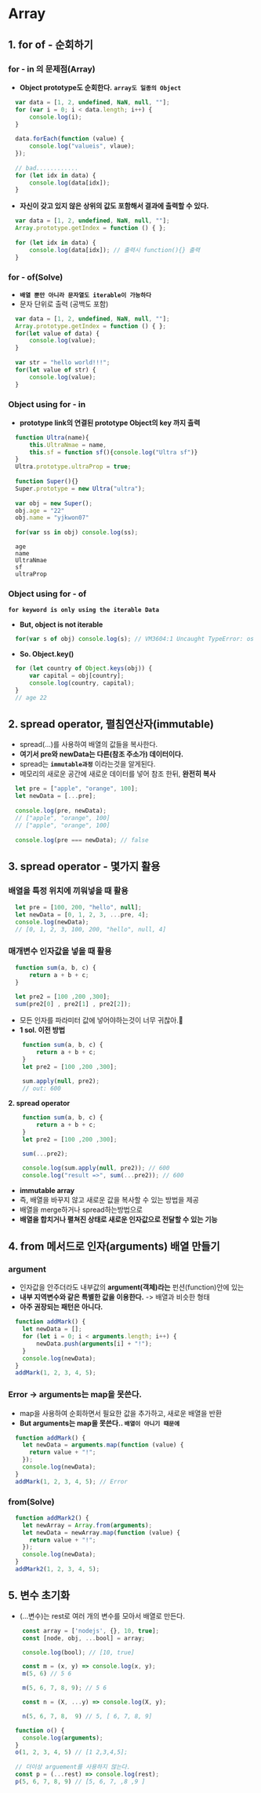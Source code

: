 # Array

## 1. for of - 순회하기
 
### for - in 의 문제점(Array)

- **Object prototype도 순회한다.** __`array도 일종의 Object`__

```javascript
  var data = [1, 2, undefined, NaN, null, ""];
  for (var i = 0; i < data.length; i++) {
      console.log(i);
  }
  
  data.forEach(function (value) {
      console.log("valueis", vlaue);
  });
  
  // bad............
  for (let idx in data) {
      console.log(data[idx]);
  }
```

- __자신이 갖고 있지 않은 상위의 값도 포함해서 결과에 출력할 수 있다.__

```javascript
  var data = [1, 2, undefined, NaN, null, ""];
  Array.prototype.getIndex = function () { };
  
  for (let idx in data) {
      console.log(data[idx]); // 출력시 function(){} 출력
  }
```

### for - of(Solve)

- __`배열 뿐만 아니라 문자열도 iterable이 가능하다`__
- 문자 단위로 출력 (공백도 포함)

```javascript
  var data = [1, 2, undefined, NaN, null, ""];
  Array.prototype.getIndex = function () { };
  for(let value of data) {
      console.log(value);
  }
  
  var str = "hello world!!!";
  for(let value of str) {
      console.log(value);
  }
```

### Object using for - in

- **prototype link의 연결된 prototype Object의 key 까지 출력** 

```javascript
  function Ultra(name){
      this.UltraNmae = name, 
      this.sf = function sf(){console.log("Ultra sf")}
  }
  Ultra.prototype.ultraProp = true;
  
  function Super(){}
  Super.prototype = new Ultra("ultra");
  
  var obj = new Super();
  obj.age = "22"
  obj.name = "yjkwon07"
  
  for(var ss in obj) console.log(ss);
```

```
  age
  name
  UltraNmae
  sf
  ultraProp
```

### Object using for - of

**`for keyword is only using the iterable Data`**

- __But, object is not iterable__

```javascript
  for(var s of obj) console.log(s); // VM3604:1 Uncaught TypeError: os is not iterable
```

- __So. Object.key()__

```javascript
  for (let country of Object.keys(obj)) {
      var capital = obj[country];
      console.log(country, capital);
  } 
  // age 22
```

## 2. spread operator, 펼침연산자(immutable)

- spread(...)를 사용하여 배열의 값들을 복사한다.
- __여기서 pre와 newData는 다른(참조 주소가) 데이터이다.__
- spread는 **`immutable과정`** 이라는것을 알게된다.
- 메모리의 새로운 공간에 새로운 데이터를 넣어 참조 한뒤, __완전히 복사__

```javascript
  let pre = ["apple", "orange", 100];
  let newData = [...pre];
  
  console.log(pre, newData);
  // ["apple", "orange", 100]
  // ["apple", "orange", 100]
  
  console.log(pre === newData); // false
```

## 3. spread operator - 몇가지 활용

### 배열을 특정 위치에 끼워넣을 때 활용

```javascript
  let pre = [100, 200, "hello", null];
  let newData = [0, 1, 2, 3, ...pre, 4];
  console.log(newData);
  // [0, 1, 2, 3, 100, 200, "hello", null, 4]
```

### 매개변수 인자값을 넣을 때 활용

```javascript
  function sum(a, b, c) {
      return a + b + c;
  }
  
  let pre2 = [100 ,200 ,300];
  sum(pre2[0] , pre2[1] , pre2[2]);
```

- 모든 인자를 파라미터 값에 넣어야하는것이 너무 귀찮아.🤔
- __1 sol. 이전 방법__

```javascript
    function sum(a, b, c) {
        return a + b + c;
    }
    let pre2 = [100 ,200 ,300];

    sum.apply(null, pre2);
    // out: 600
```

__2. spread operator__

```javascript
    function sum(a, b, c) {
        return a + b + c;
    }
    let pre2 = [100 ,200 ,300];

    sum(...pre2);

    console.log(sum.apply(null, pre2)); // 600
    console.log("result =>", sum(...pre2)); // 600
```

- __immutable array__
- 즉, 배열을 바꾸지 않고 새로운 값을 복사할 수 있는 방법을 제공
- 배열을 merge하거나 spread하는방법으로 
- __배열을 합치거나 펼쳐진 상태로 새로운 인자값으로 전달할 수 있는 기능__

## 4. from 메서드로 인자(arguments) 배열 만들기

### argument

- 인자값을 안주더라도 내부값의 **argument(객체)라는** 펀션(function)안에 있는
- __내부 지역변수와 같은 특별한 값을 이용한다.__ -> 배열과 비슷한 형태
- __아주 권장되는 패턴은 아니다.__

```javascript
  function addMark() {
    let newData = [];
    for (let i = 0; i < arguments.length; i++) {
        newData.push(arguments[i] + "!");
    }
    console.log(newData);
  }
  addMark(1, 2, 3, 4, 5);
```

### Error -> arguments는 map을 못쓴다.

- map을 사용하여 순회하면서 필요한 값을 추가하고, 새로운 배열을 반환
- __But arguments는 map을 못쓴다.. `배열이 아니기 때문에`__

```javascript
  function addMark() {
    let newData = arguments.map(function (value) {
      return value + "!";
    });
    console.log(newData);
  }
  addMark(1, 2, 3, 4, 5); // Error
```

### from(Solve)

```javascript
  function addMark2() {
    let newArray = Array.from(arguments);
    let newData = newArray.map(function (value) {
      return value + "!";
    });
    console.log(newData);
  }
  addMark2(1, 2, 3, 4, 5);
```

## 5. 변수 초기화 

- (...변수)는 rest로 여러 개의 변수를 모아서 배열로 만든다.

```javascript
    const array = ['nodejs', {}, 10, true];
    const [node, obj, ...bool] = array;

    console.log(bool); // [10, true]
```

``` javascript
    const m = (x, y) => console.log(x, y);
    m(5, 6) // 5 6 

    m(5, 6, 7, 8, 9); // 5 6
```

```javascript
    const n = (X, ...y) => console.log(X, y);

    n(5, 6, 7, 8,  9) // 5, [ 6, 7, 8, 9]
```

```javascript
  function o() {
    console.log(arguments);
  }
  o(1, 2, 3, 4, 5) // [1 2,3,4,5];
  
  // 더이상 arguement를 사용하지 않는다.
  const p = (...rest) => console.log(rest);
  p(5, 6, 7, 8, 9) // [5, 6, 7, ,8 ,9 ]
```